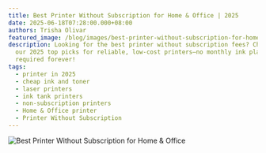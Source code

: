 ```yaml
---
title: Best Printer Without Subscription for Home & Office | 2025
date: 2025-06-18T07:28:00.000+08:00
authors: Trisha Olivar
featured_image: /blog/images/best-printer-without-subscription-for-home-office.png
description: Looking for the best printer without subscription fees? Check out
  our 2025 top picks for reliable, low-cost printers—no monthly ink plans
  required forever!
tags:
  - printer in 2025
  - cheap ink and toner
  - laser printers
  - ink tank printers
  - non-subscription printers
  - Home & Office printer
  - Printer Without Subscription
---
```

![Best Printer Without Subscription for Home & Office](/blog/images/best-printer-without-subscription-for-home-office.png "Best Printer Without Subscription for Home & Office")
